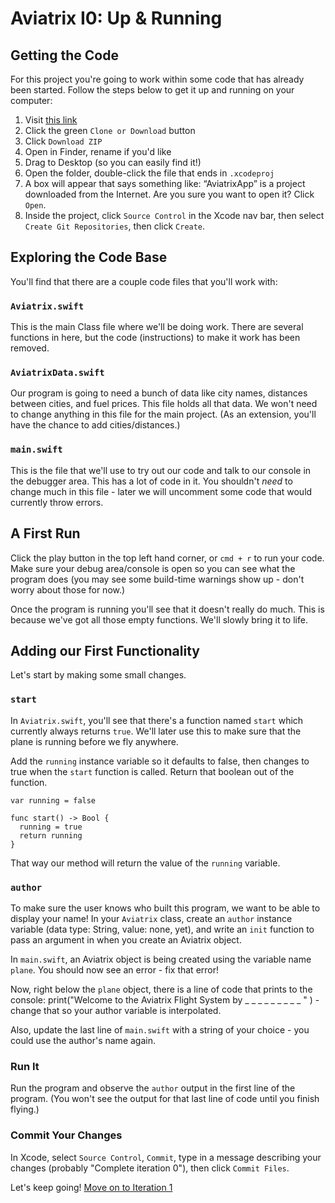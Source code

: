 # Aviatrix I0: Up & Running

## Getting the Code

For this project you're going to work within some code that has already been started. Follow the steps below to get it up and running on your computer:

1. Visit [this link](https://github.com/turingschool-projects/aviatrix_swift)
2. Click the green `Clone or Download` button
3. Click `Download ZIP`
4. Open in Finder, rename if you'd like
5. Drag to Desktop (so you can easily find it!)
6. Open the folder, double-click the file that ends in `.xcodeproj`
7. A box will appear that says something like: “AviatrixApp” is a project downloaded from the Internet. Are you sure you want to open it? Click `Open`.
8. Inside the project, click `Source Control` in the Xcode nav bar, then select `Create Git Repositories`, then click `Create`.

## Exploring the Code Base

You'll find that there are a couple code files that you'll work with:

### `Aviatrix.swift`

This is the main Class file where we'll be doing work. There are several functions in here, but the code (instructions) to make it work has been removed.

### `AviatrixData.swift`

Our program is going to need a bunch of data like city names, distances between cities, and fuel prices. This file holds all that data. We won't need to change anything in this file for the main project. (As an extension, you'll have the chance to add cities/distances.)

### `main.swift`

This is the file that we'll use to try out our code and talk to our console in the debugger area. This has a lot of code in it. You shouldn't *need* to change much in this file - later we will uncomment some code that would currently throw errors.

## A First Run

Click the play button in the top left hand corner, or `cmd + r` to run your code. Make sure your debug area/console is open so you can see what the program does (you may see some build-time warnings show up - don't worry about those for now.)

Once the program is running you'll see that it doesn't really do much. This is because we've got all those empty functions. We'll slowly bring it to life.

## Adding our First Functionality

Let's start by making some small changes.

### `start`

In `Aviatrix.swift`, you'll see that there's a function named `start` which currently always returns `true`. We'll later use this to make sure that the plane is running before we fly anywhere.

Add the `running` instance variable so it defaults to false, then changes to true when the `start` function is called. Return that boolean out of the function.

```
var running = false

func start() -> Bool {
  running = true
  return running
}
```

That way our method will return the value of the `running` variable.

### `author`

To make sure the user knows who built this program, we want to be able to display your name! In your `Aviatrix` class, create an `author` instance variable (data type: String, value: none, yet), and write an `init` function to pass an argument in when you create an Aviatrix object.

In `main.swift`, an Aviatrix object is being created using the variable name `plane`. You should now see an error - fix that error!

Now, right below the `plane` object, there is a line of code that prints to the console: print("Welcome to the Aviatrix Flight System by _ _ _ _ _ _ _ _ _ " ) - change that so your author variable is interpolated.

Also, update the last line of `main.swift` with a string of your choice - you could use the author's name again.

### Run It

Run the program and observe the `author` output in the first line of the program. (You won't see the output for that last line of code until you finish flying.)

### Commit Your Changes

In Xcode, select `Source Control`, `Commit`, type in a message describing your changes (probably "Complete iteration 0"), then click `Commit Files`.

Let's keep going! [Move on to Iteration 1](./i1_destinations.markdown)
